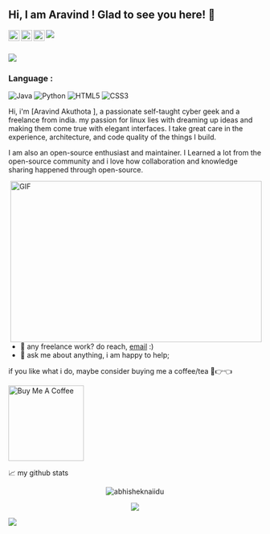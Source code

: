 ## Hi, I am Aravind ! Glad to see you here! 👋





<a href="https://www.instagram.com/yours_aravind//">
  <img align="left" alt="Aravind's Instagram" width="22px" src="https://raw.githubusercontent.com/hussainweb/hussainweb/main/icons/instagram.png" />

<a href="https://twitter.com/aravindstwt">
  <img align="left" alt="Aravind Akuthota | Twitter" width="22px" src="https://raw.githubusercontent.com/peterthehan/peterthehan/master/assets/twitter.svg" />
</a>
<a href="https://www.linkedin.com/in/aravindakuthota/">
  <img align="left" alt="Aravind's LinkedIN" width="22px" src="https://raw.githubusercontent.com/peterthehan/peterthehan/master/assets/linkedin.svg" />
</a>

![](https://visitor-badge.glitch.me/badge?page_id=aravindakuthota.aravindakuthota)

<br />
  
  <div>
<img align="center" src="https://i.imgur.com/4ASafy0.png">
</div>

  ### Language :
![Java](https://img.shields.io/badge/-java-E34A86?style=flat-square&logo=java)
![Python](https://img.shields.io/badge/-Python-black?style=flat-square&logo=Python)
![HTML5](https://img.shields.io/badge/-HTML5-E34F26?style=flat-square&logo=html5&logoColor=white)
![CSS3](https://img.shields.io/badge/-CSS3-1572B6?style=flat-square&logo=css3)

  
  
  
  
  
  

Hi, i'm [Aravind Akuthota ], a passionate self-taught cyber geek  and a freelance  from india. my passion for linux lies with dreaming up ideas and making them come true with elegant interfaces. I take great care in the experience, architecture, and code quality of the things I build.

I am  also an open-source enthusiast and maintainer. I Learned a lot from the open-source community and i love how collaboration and knowledge sharing happened through open-source.


  <img align="right" alt="GIF" src="https://github.com/arvindakuthota/aravindakuthota/blob/master/code.gif?raw=true" width="500" height="320" />
  
- 💼 any freelance work? do reach, [email](mailto:aravind3905@gmail.com) :)
- 💬 ask me about anything, i am happy to help;
  
  




if you like what i do, maybe consider buying me a coffee/tea 🥺👉👈

<a href="https://www.buymeacoffee.com/aravindakuthota" target="_blank"><img src="https://cdn.buymeacoffee.com/buttons/v2/default-red.png" alt="Buy Me A Coffee" width="150" ></a>

<div id="medium-blogs"></div>

<script>
const MEDIUM_USERNAME = "@aravindnotes"; // Replace with your Medium username

fetch(`https://medium.com/${MEDIUM_USERNAME}/latest?format=json`)
  .then((response) => response.text())
  .then((text) => {
    // Extract the JSON data from the response
    const json = text.substring(text.indexOf("{"), text.lastIndexOf("}") + 1);
    const data = JSON.parse(json);

    // Filter the data to only include posts
    const posts = data.payload.posts.filter((post) => post.uniqueSlug !== null);

    // Get the first 3 posts
    const blogs = posts.slice(0, 3);

    // Generate the HTML for the blog posts
    const blogHtml = blogs
      .map(
        (blog) => `
        <div>
          <a href="https://medium.com/${MEDIUM_USERNAME}/${blog.uniqueSlug}" target="_blank">${blog.title}</a>
          <p>${new Date(blog.createdAt).toDateString()}</p>
        </div>
      `
      )
      .join("");

    // Add the HTML to the page
    document.getElementById("medium-blogs").innerHTML = `
      <h3>Latest Medium Posts</h3>
      ${blogHtml}
    `;
  });
</script>

<style>
  #medium-blogs div {
    margin-bottom: 0.5em;
  }

  #medium-blogs h3 {
    font-size: 1.5em;
    margin-bottom: 0.5em;
  }
</style>










  
  
  
  
  
  
  
  
  
  
  
  
  
  
  
  
  
  
  
  
  
  
  
  
  
  
  
  
  
  
  
  
  
  





📈 my github stats

<p align="center"> <img src="https://github-readme-stats.vercel.app/api?username=aravindakuthota&show_icons=true&theme=gotham" alt="abhisheknaiidu" />


<p align="center">
  <img src="https://readme-typing-svg.herokuapp.com?color=%2336BCF7&lines=THANKS+FOR+YOUR+VISIT!!!"
</p>

![](https://user-images.githubusercontent.com/73097560/115834477-dbab4500-a447-11eb-908a-139a6edaec5c.gif)
